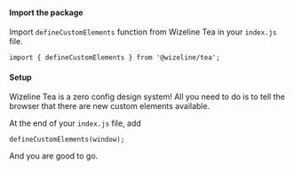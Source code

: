 #### Import the package

Import `defineCustomElements` function from Wizeline Tea in your `index.js` file.

```code
import { defineCustomElements } from '@wizeline/tea';
```

#### Setup

Wizeline Tea is a zero config design system! All you need to do is to tell the browser that there are new custom elements available.

At the end of your `index.js` file, add

```code
defineCustomElements(window);
```

And you are good to go.
